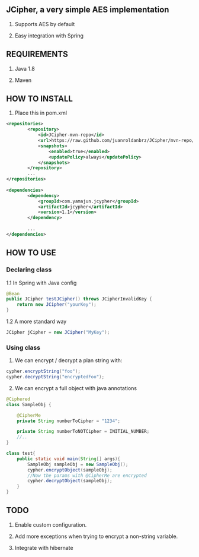 ## JCipher, a very simple AES implementation

1. Supports AES by default

2. Easy integration with Spring

## REQUIREMENTS

1. Java 1.8

2. Maven

## HOW TO INSTALL

1. Place this in pom.xml

```xml
<repositories>
		<repository>
			<id>JCipher-mvn-repo</id>
			<url>https://raw.github.com/juanroldanbrz/JCipher/mvn-repo/</url>
			<snapshots>
				<enabled>true</enabled>
				<updatePolicy>always</updatePolicy>
			</snapshots>
		</repository>
		...
</repositories>
	
<dependencies>
		<dependency>
			<groupId>com.yamajun.jcypher</groupId>
			<artifactId>jcypher</artifactId>
			<version>1.1</version>
		</dependency>
		
		...
</dependencies>

```
## HOW TO USE

### Declaring class

1.1 In Spring with Java config

```java
@Bean
public JCipher testJCipher() throws JCipherInvalidKey {
    return new JCipher("yourKey");
}
```

1.2 A more standard way

```java
JCipher jCipher = new JCipher("MyKey");
```

### Using class

1. We can encrypt / decrypt a plan string with:

```java
cypher.encryptString("foo");
cypher.decryptString("encryptedFoo");
```

2. We can encrypt a full object with java annotations

```java
@Ciphered
class SampleObj {

    @CipherMe
    private String numberToCipher = "1234";

    private String numberToNOTCipher = INITIAL_NUMBER;
    //..
}

class test{
    public static void main(String[] args){
        SampleObj sampleObj = new SampleObj();
        cypher.encryptObject(sampleObj);
        //Now the params with @CipherMe are encrypted
        cypher.decryptObject(sampleObj);
    }
}

```

## TODO

1. Enable custom configuration.

2. Add more exceptions when trying to encrypt a non-string variable.

3. Integrate with hibernate